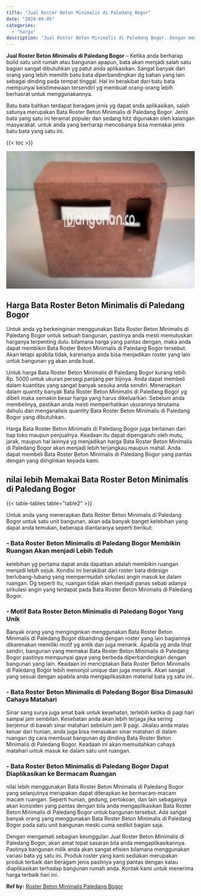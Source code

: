 ```yaml
---
title: "Jual Roster Beton Minimalis di Paledang Bogor"
date: "2024-09-05"
categories: 
  - "harga"
description: "Jual Roster Beton Minimalis di Paledang Bogor. Dengan mengamati sebagian keunggulan Jual Roster Beton Minimalis di Paledang Bogor, akan amat tepat sasaran bi..."
---
```


**Jual Roster Beton Minimalis di Paledang Bogor** – Ketika anda berharap build satu unit rumah atau bangunan apapun, bata akan menjadi salah satu bagian sangat dibutuhkan yg patut anda aplikasikan. Sangat banyak dari orang yang lebih memilih batu bata diperbandingkan dg bahan yang lain sebagai dinding pada tempat tinggal. Hal ini berakibat dari batu bata mempunyai keistimewaan tersendiri yg membuat orang-orang lebih berhasrat untuk menggunakannya.

Batu bata bahkan terdapat beragam jenis yg dapat anda aplikasikan, salah satunya merupakan Bata Roster Beton Minimalis di Paledang Bogor. Jenis bata yang satu ini teramat populer dan sedang hitz digunakan oleh kalangan masyarakat. untuk anda yang berharap mencobanya bisa memakai jenis batu bata yang satu ini.

{{< toc >}}

![Jual Roster Beton Minimalis di Paledang Bogor](/images/bata-roster-minimalis-32.png)

## Harga Bata Roster Beton Minimalis di Paledang Bogor

Untuk anda yg berkeinginan menggunakan Bata Roster Beton Minimalis di Paledang Bogor untuk sebuah bangunan, pastinya anda mesti memutuskan harganya terpenting dulu. bilamana harga yang pantas dengan, maka anda dapat membikin Bata Roster Beton Minimalis di Paledang Bogor tersebut. Akan tetapi apabila tidak, karenanya anda bisa menjadikan roster yang lain untuk bangunan yg akan anda buat.

Untuk harga Bata Roster Beton Minimalis di Paledang Bogor kurang lebih Rp. 5000 untuk ukuran persegi panjang per bijinya. Anda dapat membeli dalam kuantitas yang sangat banyak sesuka anda sendiri. Menerapkan dalam quantity banyak Bata Roster Beton Minimalis di Paledang Bogor yg dibeli maka semakin besar harga yang harus dikeluarkan. Sebelum anda membelinya, pastikan anda mesti memperhatikan ukurannya terutama dahulu dan menganalisis quantity Bata Roster Beton Minimalis di Paledang Bogor yang dibutuhkan.

Harga Bata Roster Beton Minimalis di Paledang Bogor juga berlainan dari tiap toko maupun penjualnya. Keadaan itu dapat dipengaruhi oleh mutu, jarak, maupun hal lainnya yg menjadikan harga Bata Roster Beton Minimalis di Paledang Bogor akan menjadi lebih terjangkau maupun mahal. Anda dapat membeli Bata Roster Beton Minimalis di Paledang Bogor yang pantas dengan yang diinginkan kepada kami.

## nilai lebih Memakai Bata Roster Beton Minimalis di Paledang Bogor

{{< table-tables table="table2" >}}

Untuk anda yang menerapkan Bata Roster Beton Minimalis di Paledang Bogor untuk satu unit bangunan, akan ada banyak banget kelebihan yang dapat anda temukan, beberapa diantaranya seperti berikut:

### \- Bata Roster Beton Minimalis di Paledang Bogor Membikin Ruangan Akan menjadi Lebih Teduh

kelebihan yg pertama dapat anda dapatkan adalah membikin ruangan menjadi lebih sejuk. Kondisi ini berakibat dari roster bata didesign berlubang-lubang yang mempermudah sirkulasi angin masuk ke dalam ruangan. Dg seperti itu, ruangan tidak akan menjadi panas sebab adanya sirkulasi angin yang terdapat pada Bata Roster Beton Minimalis di Paledang Bogor.

### \- Motif Bata Roster Beton Minimalis di Paledang Bogor Yang Unik

Banyak orang yang menginginkan menggunakan Bata Roster Beton Minimalis di Paledang Bogor dibandingi dengan roster yang lain bagiannya dikarenakan memiliki motif yg antik dan juga menarik. Apabila yg anda lihat sendiri, bangunan yang memakai Bata Roster Beton Minimalis di Paledang Bogor pastinya mempunyai gaya yang berbeda diperbandingkan dengan bangunan yang lain. Keadaan ini menciptakan Bata Roster Beton Minimalis di Paledang Bogor lebih menonjol unique dan juga menarik. Akan sangat yang sesuai dengan apabila anda mengaplikasikan material bata yg satu ini.

### \- Bata Roster Beton Minimalis di Paledang Bogor Bisa Dimasuki Cahaya Matahari

Sinar sang surya juga amat baik untuk kesehatan, terlebih ketika di pagi hari sampai jam sembilan. Kesehatan anda akan lebih terjaga jika sering berjemur di bawah sinar matahari sebelum jam 9 pagi. Jikalau anda malas keluar dari hunian, anda juga bisa merasakan sinar matahari di dalam ruangan dg cara membuat bangunan dg dinding Bata Roster Beton Minimalis di Paledang Bogor. Keadaan ini akan memudahkan cahaya matahari untuk masuk ke dalam satu unit ruangan.

### \- Bata Roster Beton Minimalis di Paledang Bogor Dapat Diaplikasikan ke Bermacam Ruangan

nilai lebih menggunakan Bata Roster Beton Minimalis di Paledang Bogor yang selanjutnya merupakan dapat diterapkan ke bermacam-macam macam ruangan. Seperti hunian, gedung, pertokoan, dan lain sebagainya akan konsisten yang pantas dengan bila anda mengaplikasikan Bata Roster Beton Minimalis di Paledang Bogor untuk bangunan tersebut. Ada sangat banyak orang yang menggunakan Bata Roster Beton Minimalis di Paledang Bogor pada satu unit bangunan meski cuma sedikit bagian saja.

Dengan mengamati sebagian keunggulan Jual Roster Beton Minimalis di Paledang Bogor, akan amat tepat sasaran bila anda mengaplikasikannya. Pastinya bangunan milik anda akan sangat efisien bilamana menggunakan variasi bata yg satu ini. Produk roster yang kami sediakan merupakan produk terbaik dan beragam jenis pastinya yang pantas dengan kalau diaplikasikan terhadap bangunan rumah anda. Kontak kami untuk menerima harga terbaik hari ini.

**Ref by:** [Roster Beton Minimalis Paledang Bogor](https://id.wikipedia.org/wiki/Roster)
